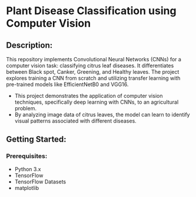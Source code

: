 # Plant Disease Classification using Computer Vision

## Description:

This repository implements Convolutional Neural Networks (CNNs) for a computer vision task: classifying citrus leaf diseases. It differentiates between Black spot, Canker, Greening, and Healthy leaves. The project explores training a CNN from scratch and utilizing transfer learning with pre-trained models like EfficientNetB0 and VGG16.
- This project demonstrates the application of computer vision techniques, specifically deep learning with CNNs, to an agricultural problem.
- By analyzing image data of citrus leaves, the model can learn to identify visual patterns associated with different diseases.

## Getting Started:
### Prerequisites:

- Python 3.x
- TensorFlow
- TensorFlow Datasets
- matplotlib

